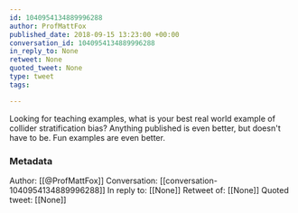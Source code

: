 ```yaml
---
id: 1040954134889996288
author: ProfMattFox
published_date: 2018-09-15 13:23:00 +00:00
conversation_id: 1040954134889996288
in_reply_to: None
retweet: None
quoted_tweet: None
type: tweet
tags:

---
```


Looking for teaching examples, what is your best real world example of collider stratification bias? Anything published is even better, but doesn't have to be. Fun examples are even better.

### Metadata

Author: [[@ProfMattFox]]
Conversation: [[conversation-1040954134889996288]]
In reply to: [[None]]
Retweet of: [[None]]
Quoted tweet: [[None]]
